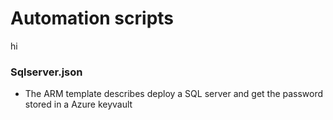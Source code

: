 # Automation scripts

hi
### Sqlserver.json

* The ARM template describes deploy a SQL server and get the password stored in a Azure keyvault
